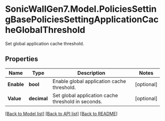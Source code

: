 # SonicWallGen7.Model.PoliciesSettingBasePoliciesSettingApplicationCacheGlobalThreshold
Set global application cache threshold.

## Properties

Name | Type | Description | Notes
------------ | ------------- | ------------- | -------------
**Enable** | **bool** | Enable global application cache threshold. | [optional] 
**Value** | **decimal** | Set global application cache threshold in seconds. | [optional] 

[[Back to Model list]](../README.md#documentation-for-models) [[Back to API list]](../README.md#documentation-for-api-endpoints) [[Back to README]](../README.md)

